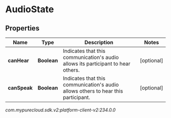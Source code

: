 # AudioState


## Properties

| Name | Type | Description | Notes |
| ------------ | ------------- | ------------- | ------------- |
| **canHear** | **Boolean** | Indicates that this communication's audio allows its participant to hear others. |  [optional] |
| **canSpeak** | **Boolean** | Indicates that this communication's audio allows others to hear this participant. |  [optional] |




_com.mypurecloud.sdk.v2:platform-client-v2:234.0.0_
